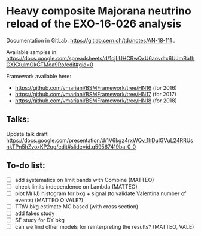 # Heavy composite Majorana neutrino reload of the EXO-16-026 analysis
Documentation in GitLab: https://gitlab.cern.ch/tdr/notes/AN-18-111 .

Available samples in: https://docs.google.com/spreadsheets/d/1cjLUHCRwQxU6aovdtx6UJmBafhGXKXulmOkGTMoa9Ro/edit#gid=0

Framework available here:
- https://github.com/vmariani/BSMFramework/tree/HN16 (for 2016)
- https://github.com/vmariani/BSMFramework/tree/HN17 (for 2017)
- https://github.com/vmariani/BSMFramework/tree/HN18 (for 2018)

## Talks:
Update talk draft https://docs.google.com/presentation/d/1V6kgz4rxWQv_1hDuIGVuL24RRUsnkTPn5hZyoxKP2og/edit#slide=id.g59567419ba_0_0

## To-do list:
- [ ] add systematics on limit bands with Combine (MATTEO)
- [ ] check limits independence on Lambda (MATTEO)
- [ ] plot M(llJ) histogram for bkg + signal (to validate Valentina number of events) (MATTEO O VALE?)
- [ ] TTtW bkg estimate MC based (with cross section)
- [ ] add fakes study 
- [ ] SF study for DY bkg 
- [ ] can we find other models for reinterpreting the results? (MATTEO, VALE)
